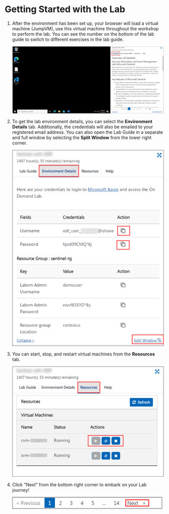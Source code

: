# Getting Started with the Lab

1. After the environment has been set up, your browser will load a virtual machine (JumpVM), use this virtual machine throughout the workshop to perform the lab. You can see the number on the bottom of the lab guide to switch to different exercises in the lab guide.

   ![](../Media/intro1.png)
 
1. To get the lab environment details, you can select the **Environment Details** tab. Additionally, the credentials will also be emailed to your registered email address. You can also open the Lab Guide in a separate and full window by selecting the **Split Window** from the lower right corner. 

    ![](../Media/intro2.png)

1. You can start, stop, and restart virtual machines from the **Resources** tab.

   ![](../Media/intro3.png)

1. Click "Next" from the bottom right corner to embark on your Lab journey!

   ![](../Media/intro4.png)
